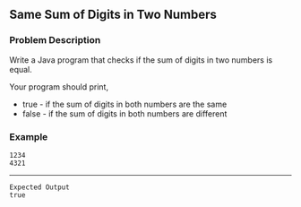 ## Same Sum of Digits in Two Numbers

### Problem Description
Write a Java program that checks if the sum of digits in two numbers is equal.

Your program should print,

- true - if the sum of digits in both numbers are the same
- false - if the sum of digits in both numbers are different

### Example
    1234
    4321
----
    Expected Output
    true
